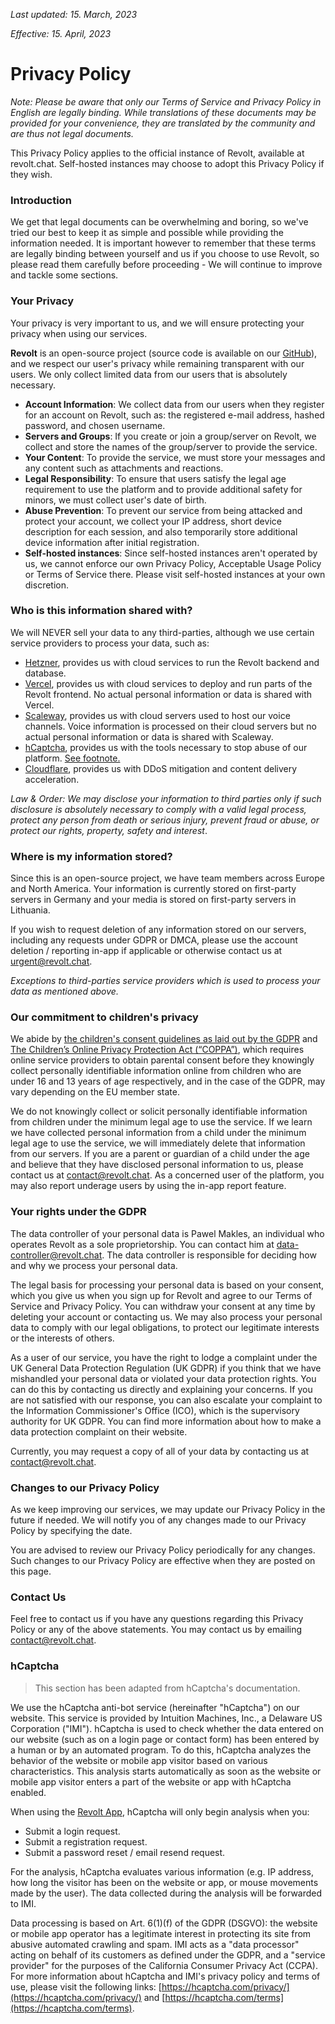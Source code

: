 _Last updated: 15. March, 2023_

_Effective: 15. April, 2023_

# Privacy Policy

_Note: Please be aware that only our Terms of Service and Privacy Policy in English are legally binding. While translations of these documents may be provided for your convenience, they are translated by the community and are thus not legal documents._

This Privacy Policy applies to the official instance of Revolt, available at revolt.chat. Self-hosted instances may choose to adopt this Privacy Policy if they wish.

### Introduction

We get that legal documents can be overwhelming and boring, so we've tried our best to keep it as simple and possible while providing the information needed. It is important however to remember that these terms are legally binding between yourself and us if you choose to use Revolt, so please read them carefully before proceeding - We will continue to improve and tackle some sections.

### Your Privacy

Your privacy is very important to us, and we will ensure protecting your privacy when using our services.

**Revolt** is an open-source project (source code is available on our [GitHub](https://github.com/revoltchat)), and we respect our user's privacy while remaining transparent with our users. We only collect limited data from our users that is absolutely necessary.

- **Account Information**: We collect data from our users when they register for an account on Revolt, such as: the registered e-mail address, hashed password, and chosen username.
- **Servers and Groups**: If you create or join a group/server on Revolt, we collect and store the names of the group/server to provide the service.
- **Your Content**: To provide the service, we must store your messages and any content such as attachments and reactions.
- **Legal Responsibility**: To ensure that users satisfy the legal age requirement to use the platform and to provide additional safety for minors, we must collect user's date of birth.
- **Abuse Prevention**: To prevent our service from being attacked and protect your account, we collect your IP address, short device description for each session, and also temporarily store additional device information after initial registration.
- **Self-hosted instances**: Since self-hosted instances aren't operated by us, we cannot enforce our own Privacy Policy, Acceptable Usage Policy or Terms of Service there. Please visit self-hosted instances at your own discretion.

### Who is this information shared with?

We will NEVER sell your data to any third-parties, although we use certain service providers to process your data, such as:

- [Hetzner](https://hetzner.com), provides us with cloud services to run the Revolt backend and database.
- [Vercel](https://vercel.com), provides us with cloud services to deploy and run parts of the Revolt frontend. No actual personal information or data is shared with Vercel.
- [Scaleway](https://www.scaleway.com/en/), provides us with cloud servers used to host our voice channels. Voice information is processed on their cloud servers but no actual personal information or data is shared with Scaleway.
- [hCaptcha](https://hcaptcha.com), provides us with the tools necessary to stop abuse of our platform. [See footnote.](#hcaptcha)
- [Cloudflare](https://cloudflare.com), provides us with DDoS mitigation and content delivery acceleration.

_Law & Order: We may disclose your information to third parties only if such disclosure is absolutely necessary to comply with a valid legal process, protect any person from death or serious injury, prevent fraud or abuse, or protect our rights, property, safety and interest_.

### Where is my information stored?

Since this is an open-source project, we have team members across Europe and North America. Your information is currently stored on first-party servers in Germany and your media is stored on first-party servers in Lithuania.

If you wish to request deletion of any information stored on our servers, including any requests under GDPR or DMCA, please use the account deletion / reporting in-app if applicable or otherwise contact us at [urgent@revolt.chat](mailto:urgent@revolt.chat).

_Exceptions to third-parties service providers which is used to process your data as mentioned above._

### Our commitment to children's privacy

We abide by [the children's consent guidelines as laid out by the GDPR](https://gdpr-info.eu/art-8-gdpr/) and [The Children’s Online Privacy Protection Act (“COPPA”)](https://www.ftc.gov/enforcement/rules/rulemaking-regulatory-reform-proceedings/childrens-online-privacy-protection-rule), which requires online service providers to obtain parental consent before they knowingly collect personally identifiable information online from children who are under 16 and 13 years of age respectively, and in the case of the GDPR, may vary depending on the EU member state.

We do not knowingly collect or solicit personally identifiable information from children under the minimum legal age to use the service. If we learn we have collected personal information from a child under the minimum legal age to use the service, we will immediately delete that information from our servers. If you are a parent or guardian of a child under the age and believe that they have disclosed personal information to us, please contact us at [contact@revolt.chat](mailto:contact@revolt.chat). As a concerned user of the platform, you may also report underage users by using the in-app report feature.

### Your rights under the GDPR

The data controller of your personal data is Pawel Makles, an individual who operates Revolt as a sole proprietorship. You can contact him at [data-controller@revolt.chat](mailto:data-controller@revolt.chat). The data controller is responsible for deciding how and why we process your personal data.

The legal basis for processing your personal data is based on your consent, which you give us when you sign up for Revolt and agree to our Terms of Service and Privacy Policy. You can withdraw your consent at any time by deleting your account or contacting us. We may also process your personal data to comply with our legal obligations, to protect our legitimate interests or the interests of others.

As a user of our service, you have the right to lodge a complaint under the UK General Data Protection Regulation (UK GDPR) if you think that we have mishandled your personal data or violated your data protection rights. You can do this by contacting us directly and explaining your concerns. If you are not satisfied with our response, you can also escalate your complaint to the Information Commissioner's Office (ICO), which is the supervisory authority for UK GDPR. You can find more information about how to make a data protection complaint on their website.

Currently, you may request a copy of all of your data by contacting us at [contact@revolt.chat](mailto:contact@revolt.chat).

### Changes to our Privacy Policy

As we keep improving our services, we may update our Privacy Policy in the future if needed. We will notify you of any changes made to our Privacy Policy by specifying the date.

You are advised to review our Privacy Policy periodically for any changes. Such changes to our Privacy Policy are effective when they are posted on this page.

### Contact Us

Feel free to contact us if you have any questions regarding this Privacy Policy or any of the above statements. You may contact us by emailing [contact@revolt.chat](mailto:contact@revolt.chat).

### hCaptcha

> This section has been adapted from hCaptcha's documentation.

We use the hCaptcha anti-bot service (hereinafter "hCaptcha") on our website. This service is provided by Intuition Machines, Inc., a Delaware US Corporation ("IMI"). hCaptcha is used to check whether the data entered on our website (such as on a login page or contact form) has been entered by a human or by an automated program. To do this, hCaptcha analyzes the behavior of the website or mobile app visitor based on various characteristics. This analysis starts automatically as soon as the website or mobile app visitor enters a part of the website or app with hCaptcha enabled.

When using the [Revolt App](https://app.revolt.chat), hCaptcha will only begin analysis when you:

- Submit a login request.
- Submit a registration request.
- Submit a password reset / email resend request.

For the analysis, hCaptcha evaluates various information (e.g. IP address, how long the visitor has been on the website or app, or mouse movements made by the user). The data collected during the analysis will be forwarded to IMI.

Data processing is based on Art. 6(1)(f) of the GDPR (DSGVO): the website or mobile app operator has a legitimate interest in protecting its site from abusive automated crawling and spam. IMI acts as a "data processor" acting on behalf of its customers as defined under the GDPR, and a "service provider" for the purposes of the California Consumer Privacy Act (CCPA). For more information about hCaptcha and IMI's privacy policy and terms of use, please visit the following links: [https://hcaptcha.com/privacy/](https://hcaptcha.com/privacy/) and [https://hcaptcha.com/terms](https://hcaptcha.com/terms).
